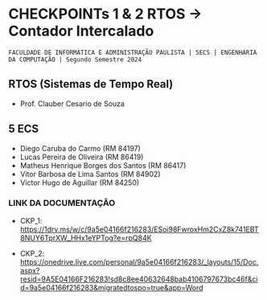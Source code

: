 # CHECKPOINTs 1 & 2 RTOS -> Contador Intercalado
``FACULDADE DE INFORMÁTICA E ADMINISTRAÇÃO PAULISTA | 5ECS | ENGENHARIA DA COMPUTAÇÃO | Segundo Semestre 2024``
 
## RTOS (Sistemas de Tempo Real)
* Prof. Clauber Cesario de Souza

## 5 ECS
* Diego Caruba do Carmo (RM 84197)
* Lucas Pereira de Oliveira (RM 86419)
* Matheus Henrique Borges dos Santos (RM 86417)
* Vitor Barbosa de Lima Santos (RM 84902)
* Victor Hugo de Aguillar (RM 84250)

### LINK DA DOCUMENTAÇÃO
* CKP_1: https://1drv.ms/w/c/9a5e04166f216283/ESoi98FwroxHm2CxZ8k741EBT8NUY6TprXW_HHx1eYPTog?e=rpQ84K

* CKP_2: https://onedrive.live.com/personal/9a5e04166f216283/_layouts/15/Doc.aspx?resid=9A5E04166F216283!sd8c8ee40632648bab4106797673bc46f&cid=9a5e04166f216283&migratedtospo=true&app=Word

